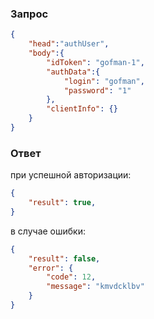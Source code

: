 
### Запрос
```json
{
	"head":"authUser",
	"body":{
		"idToken": "gofman-1",
		"authData":{
			"login": "gofman",
			"password": "1"
		},
		"clientInfo": {}
	}
}

```
### Ответ
при успешной авторизации:
```json
{
	"result": true,
}
```
в случае ошибки:
```json
{
	"result": false,
	"error": {
		"code": 12,
		"message": "kmvdcklbv"
	}
}
```
